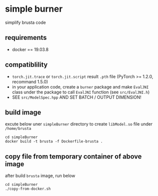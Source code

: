 # simple burner
simplify brusta code

## requirements
+ docker == 19.03.8

## compatiblility
+ `torch.jit.trace` or `torch.jit.script` result `.pth` file (PyTorch >= 1.2.0, recommand 1.5.0)
+ in your application code, create a `burner` package and make `EvalJNI` class under the package to call `EvalJNI` function (see `src/EvalJNI.h`)
+ SEE `src/ModelSpec.hpp` AND SET BATCH / OUTPUT DIMENSION!

## build image
excute below uner `simpleBurner` directory to create `libModel.so` file under `/home/brusta`
```
cd simpleBurner
docker build -t brusta -f Dockerfile-brusta .
```

## copy file from temporary container of above image
after build `brusta` image, run below
```
cd simpleBurner
./copy-from-docker.sh
```
